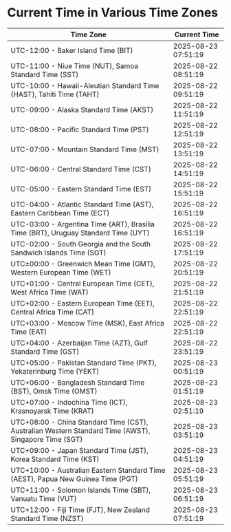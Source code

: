 # Current Time in Various Time Zones

| Time Zone | Current Time |
|-----------|--------------|
| UTC-12:00 - Baker Island Time (BIT) | 2025-08-23 07:51:19 |
| UTC-11:00 - Niue Time (NUT), Samoa Standard Time (SST) | 2025-08-22 08:51:19 |
| UTC-10:00 - Hawaii-Aleutian Standard Time (HAST), Tahiti Time (TAHT) | 2025-08-22 09:51:19 |
| UTC-09:00 - Alaska Standard Time (AKST) | 2025-08-22 11:51:19 |
| UTC-08:00 - Pacific Standard Time (PST) | 2025-08-22 12:51:19 |
| UTC-07:00 - Mountain Standard Time (MST) | 2025-08-22 13:51:19 |
| UTC-06:00 - Central Standard Time (CST) | 2025-08-22 14:51:19 |
| UTC-05:00 - Eastern Standard Time (EST) | 2025-08-22 15:51:19 |
| UTC-04:00 - Atlantic Standard Time (AST), Eastern Caribbean Time (ECT) | 2025-08-22 16:51:19 |
| UTC-03:00 - Argentina Time (ART), Brasília Time (BRT), Uruguay Standard Time (UYT) | 2025-08-22 16:51:19 |
| UTC-02:00 - South Georgia and the South Sandwich Islands Time (SGT) | 2025-08-22 17:51:19 |
| UTC±00:00 - Greenwich Mean Time (GMT), Western European Time (WET) | 2025-08-22 20:51:19 |
| UTC+01:00 - Central European Time (CET), West Africa Time (WAT) | 2025-08-22 21:51:19 |
| UTC+02:00 - Eastern European Time (EET), Central Africa Time (CAT) | 2025-08-22 22:51:19 |
| UTC+03:00 - Moscow Time (MSK), East Africa Time (EAT) | 2025-08-22 22:51:19 |
| UTC+04:00 - Azerbaijan Time (AZT), Gulf Standard Time (GST) | 2025-08-22 23:51:19 |
| UTC+05:00 - Pakistan Standard Time (PKT), Yekaterinburg Time (YEKT) | 2025-08-23 00:51:19 |
| UTC+06:00 - Bangladesh Standard Time (BST), Omsk Time (OMST) | 2025-08-23 01:51:19 |
| UTC+07:00 - Indochina Time (ICT), Krasnoyarsk Time (KRAT) | 2025-08-23 02:51:19 |
| UTC+08:00 - China Standard Time (CST), Australian Western Standard Time (AWST), Singapore Time (SGT) | 2025-08-23 03:51:19 |
| UTC+09:00 - Japan Standard Time (JST), Korea Standard Time (KST) | 2025-08-23 04:51:19 |
| UTC+10:00 - Australian Eastern Standard Time (AEST), Papua New Guinea Time (PGT) | 2025-08-23 05:51:19 |
| UTC+11:00 - Solomon Islands Time (SBT), Vanuatu Time (VUT) | 2025-08-23 06:51:19 |
| UTC+12:00 - Fiji Time (FJT), New Zealand Standard Time (NZST) | 2025-08-23 07:51:19 |
